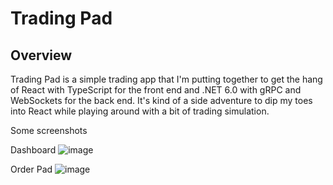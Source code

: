 
# Trading Pad 

## Overview

Trading Pad is a simple trading app that I'm putting together to get the hang of React with TypeScript for the front end and .NET 6.0 with gRPC and WebSockets for the back end. It's kind of a side adventure to dip my toes into React while playing around with a bit of trading simulation.

Some screenshots

Dashboard
![image](https://github.com/jpothanc/trader-pad/assets/70871841/8c6f474e-75e8-41e5-9d1f-044560c213ba)


Order Pad
![image](https://github.com/jpothanc/trader-pad/assets/70871841/0d818e8d-e1f1-4452-95a0-556913291163)

